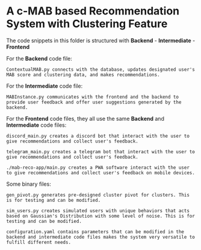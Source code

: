 # A c-MAB based Recommendation System with Clustering Feature

The code snippets in this folder is structured with **Backend** - **Intermediate** - **Frontend** 

For the **Backend** code file:

```
ContextualMAB.py connects with the database, updates designated user's MAB score and clustering data, and makes recommendations. 
```

For the **Intermediate** code file:

```
MABInstance.py communicates with the frontend and the backend to provide user feedback and offer user suggestions generated by the backend.
```

For the **Frontend** code files, they all use the same **Backend** and **Intermediate** code files:

```
discord_main.py creates a discord bot that interact with the user to give recommendations and collect user's feedback.
```
```
telegram_main.py creates a telegram bot that interact with the user to give recommendations and collect user's feedback.
```
```
./mab-reco-app/main.py creates a PWA software interact with the user to give recommendations and collect user's feedback on mobile devices.
```

Some binary files:

```
gen_pivot.py generates pre-designed cluster pivot for clusters. This is for testing and can be modified. 
```
```
sim_users.py creates simulated users with unique behaviors that acts based on Gaussian's Distribution with some level of noise. This is for testing and can be modified. 
```
```
configuration.yaml contains parameters that can be modified in the backend and intermediate code files makes the system very versatile to fulfill different needs. 
```